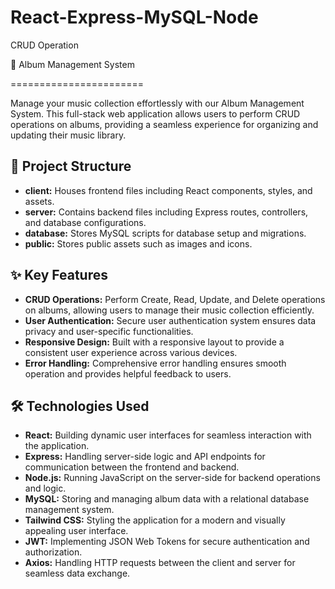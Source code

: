 # React-Express-MySQL-Node
CRUD Operation

🎵 Album Management System

=======================

Manage your music collection effortlessly with our Album Management System. This full-stack web application allows users to perform CRUD operations on albums, providing a seamless experience for organizing and updating their music library.

📁 Project Structure
-----------------
- **client:** Houses frontend files including React components, styles, and assets.
- **server:** Contains backend files including Express routes, controllers, and database configurations.
- **database:** Stores MySQL scripts for database setup and migrations.
- **public:** Stores public assets such as images and icons.

✨ Key Features
------------
- **CRUD Operations:** Perform Create, Read, Update, and Delete operations on albums, allowing users to manage their music collection efficiently.
- **User Authentication:** Secure user authentication system ensures data privacy and user-specific functionalities.
- **Responsive Design:** Built with a responsive layout to provide a consistent user experience across various devices.
- **Error Handling:** Comprehensive error handling ensures smooth operation and provides helpful feedback to users.

🛠️ Technologies Used
-----------------
- **React:** Building dynamic user interfaces for seamless interaction with the application.
- **Express:** Handling server-side logic and API endpoints for communication between the frontend and backend.
- **Node.js:** Running JavaScript on the server-side for backend operations and logic.
- **MySQL:** Storing and managing album data with a relational database management system.
- **Tailwind CSS:** Styling the application for a modern and visually appealing user interface.
- **JWT:** Implementing JSON Web Tokens for secure authentication and authorization.
- **Axios:** Handling HTTP requests between the client and server for seamless data exchange.
